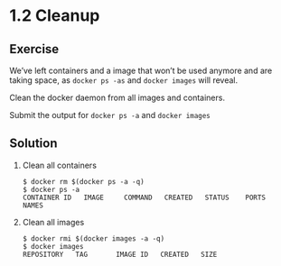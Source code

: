 # 1.2 Cleanup

## Exercise

We’ve left containers and a image that won’t be used anymore and are taking space, as `docker ps -as` and `docker images` will reveal.

Clean the docker daemon from all images and containers.

Submit the output for `docker ps -a` and `docker images`

## Solution

1. Clean all containers

       $ docker rm $(docker ps -a -q)
       $ docker ps -a
       CONTAINER ID   IMAGE     COMMAND   CREATED   STATUS    PORTS     NAMES

2. Clean all images

       $ docker rmi $(docker images -a -q)
       $ docker images
       REPOSITORY   TAG       IMAGE ID   CREATED   SIZE
